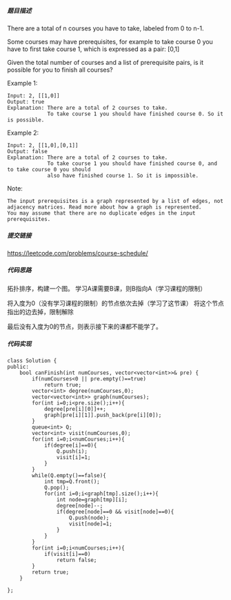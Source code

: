 ##### 题目描述
There are a total of n courses you have to take, labeled from 0 to n-1.

Some courses may have prerequisites, for example to take course 0 you have to first take course 1, which is expressed as a pair: [0,1]

Given the total number of courses and a list of prerequisite pairs, is it possible for you to finish all courses?

Example 1:
```
Input: 2, [[1,0]] 
Output: true
Explanation: There are a total of 2 courses to take. 
             To take course 1 you should have finished course 0. So it is possible.
```
Example 2:
```
Input: 2, [[1,0],[0,1]]
Output: false
Explanation: There are a total of 2 courses to take. 
             To take course 1 you should have finished course 0, and to take course 0 you should
             also have finished course 1. So it is impossible.
```
Note:
```
The input prerequisites is a graph represented by a list of edges, not adjacency matrices. Read more about how a graph is represented.
You may assume that there are no duplicate edges in the input prerequisites.
```

##### 提交链接
https://leetcode.com/problems/course-schedule/



##### 代码思路
拓扑排序，构建一个图。
学习A课需要B课，则B指向A（学习课程的限制）

将入度为0（没有学习课程的限制）的节点依次去掉（学习了这节课）
将这个节点指出的边去掉，限制解除

最后没有入度为0的节点，则表示接下来的课都不能学了。


##### 代码实现

```
class Solution {
public:
    bool canFinish(int numCourses, vector<vector<int>>& pre) {
        if(numCourses<0 || pre.empty()==true)
            return true;
        vector<int> degree(numCourses,0);
        vector<vector<int>> graph(numCourses);
        for(int i=0;i<pre.size();i++){
            degree[pre[i][0]]++;
            graph[pre[i][1]].push_back(pre[i][0]);
        }
        queue<int> Q;
        vector<int> visit(numCourses,0);
        for(int i=0;i<numCourses;i++){
            if(degree[i]==0){
                Q.push(i);
                visit[i]=1;
            }    
        }
        while(Q.empty()==false){
            int tmp=Q.front();
            Q.pop();
            for(int i=0;i<graph[tmp].size();i++){
                int node=graph[tmp][i];
                degree[node]--;
                if(degree[node]==0 && visit[node]==0){
                    Q.push(node);
                    visit[node]=1;
                }
            }
        }
        for(int i=0;i<numCourses;i++){
            if(visit[i]==0)
                return false;
        }
        return true;
    }

};


```

